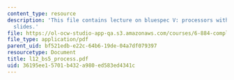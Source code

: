 ```yaml
---
content_type: resource
description: 'This file contains lecture on bluespec V: processors with the help of
  slides.'
file: https://ol-ocw-studio-app-qa.s3.amazonaws.com/courses/6-884-complex-digital-systems-spring-2005/36195ee15701b432a980ed583ed4341c_l12_bs5_process.pdf
file_type: application/pdf
parent_uid: bf521edb-e22c-64b6-19de-04a7df079397
resourcetype: Document
title: l12_bs5_process.pdf
uid: 36195ee1-5701-b432-a980-ed583ed4341c
---
```

